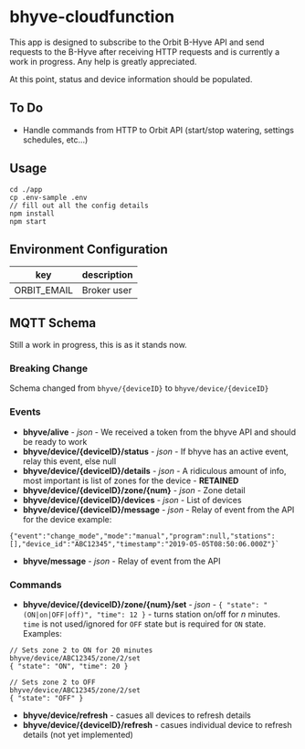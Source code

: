 #  bhyve-cloudfunction
This app is designed to subscribe to the Orbit B-Hyve API and send requests to the B-Hyve after receiving HTTP requests and is currently a work in progress. Any help is greatly appreciated.

At this point, status and device information should be populated.

## To Do
- Handle commands from HTTP to Orbit API (start/stop watering, settings schedules, etc...)

## Usage

```
cd ./app
cp .env-sample .env
// fill out all the config details
npm install
npm start
```

## Environment Configuration

| key                  | description                                                                |
|----------------------|----------------------------------------------------------------------------|
| ORBIT_EMAIL          | Broker user                                                                |


## MQTT Schema
Still a work in progress, this is as it stands now.

### Breaking Change
Schema changed from `bhyve/{deviceID}` to `bhyve/device/{deviceID}`

### Events
* **bhyve/alive** - _json_ - We received a token from the bhyve API and should be ready to work
* **bhyve/device/{deviceID}/status** - _json_ - If bhyve has an active event, relay this event, else null
* **bhyve/device/{deviceID}/details** - _json_ - A ridiculous amount of info, most important is list of zones for the device - **RETAINED**
* **bhyve/device/{deviceID}/zone/{num}** - _json_ - Zone detail
* **bhyve/device/{deviceID}/devices** - _json_ - List of devices
* **bhyve/device/{deviceID}/message** - _json_ - Relay of event from the API for the device example:
```
{"event":"change_mode","mode":"manual","program":null,"stations":[],"device_id":"ABC12345","timestamp":"2019-05-05T08:50:06.000Z"}`
```
* **bhyve/message** - _json_ - Relay of event from the API

### Commands
* **bhyve/device/{deviceID}/zone/{num}/set** - _json_ - `{ "state": "(ON|on|OFF|off)", "time": 12 }` - turns station on/off for _n_ minutes. `time` is not used/ignored for `OFF` state but is required for `ON` state. Examples:
```
// Sets zone 2 to ON for 20 minutes
bhyve/device/ABC12345/zone/2/set
{ "state": "ON", "time": 20 }
```
```
// Sets zone 2 to OFF
bhyve/device/ABC12345/zone/2/set
{ "state": "OFF" }
```
* **bhyve/device/refresh** - casues all devices to refresh details
* **bhyve/device/{deviceID}/refresh** - casues individual device to refresh details (not yet implemented)


